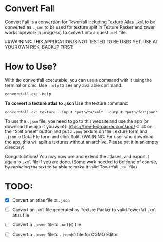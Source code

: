 # Convert Fall
Convert Fall is a conversion for Towerfall including Texture Atlas `.xml` to be converted as `.json` to be used for texture split in Texture Packer
and tower workshop(work in progress) to convert into a quest `.oel` file.

##WARNING: THIS APPLICATION IS NOT TESTED TO BE USED YET. USE AT YOUR OWN RISK, BACKUP FIRST!

# How to Use?
With the convertfall executable, you can use a command with it using the terminal or cmd. Use `-help` to see any available command.
```
convertfall.exe -help
```

**To convert a texture atlas to .json**
Use the texture command:
```
convertfall.exe texture --input "path/to/xml" --output "path/for/json" 
```
To use the `.json` file, you need to go to this website and use the app (or download the app if you want):
https://free-tex-packer.com/app/
Click on the "Split Sheet" button and put a `.png` texture on the Texture form and `.json` to Data File form and click Split. (WARNING: For user who download the app, this will split a textures without an archive. Please put it in an empty directory)

Congratulations! You may now use and extend the atlases, and export it again to `.xml` file if you are done. (Some work needed to be done of course, by replacing the text to be able to make it valid Towerfall `.xml` file)


# TODO:
- [x] Convert an atlas file to `.json`

- [ ] Convert an `.xml` file generated by Texture Packer to valid Towerfall `.xml` atlas file

- [ ] Convert a `.tower` file to `.oel`(s) file

- [ ] Convert a `.tower` file to `.json`(s) file for OGMO Editor
